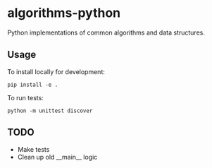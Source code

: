# algorithms-python

Python implementations of common algorithms and data structures.

## Usage

To install locally for development:

```
pip install -e .
```

To run tests:

```
python -m unittest discover
```

## TODO

- Make tests
- Clean up old \_\_main\_\_ logic
